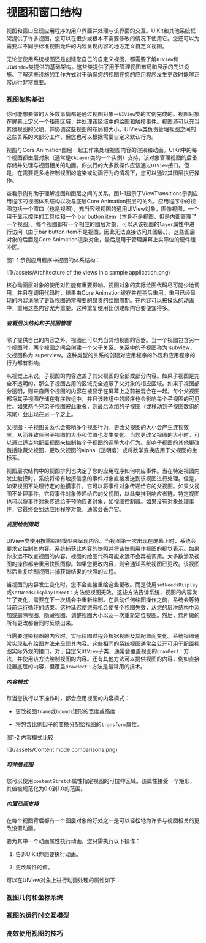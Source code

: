 # 视图和窗口结构

视图和窗口呈现应用程序的用户界面并处理与该界面的交互。UIKit和其他系统框架提供了许多视图，您可以在很少或根本不需要修改的情况下使用它。您还可以为需要以不同于标准视图允许的内容呈现内容的地方定义自定义视图。

无论您使用系统视图还是创建您自己的自定义视图，都需要了解`UIView`和`UIWindow`类提供的基础架构。这些类提供了用于管理视图布局和展示的先进设施。了解这些设施的工作方式对于确保您的视图在您的应用程序发生更改时能够正常运行非常重要。

### 视图架构基础

你可能想要做的大多数事情都是通过视图对象--`UIView`类的实例完成的。视图对象在屏幕上定义一个矩形区域，并处理该区域中的绘图和触摸事件。视图还可以充当其他视图的父项，并协调这些视图的布局和大小。UIView类负责管理视图之间的这些关系的大部分工作，但您也可以根据需要自定义默认行为。

视图与Core Animation图层一起工作来处理视图内容的渲染和动画。UIKit中的每个视图都由层对象（通常是`CALayer`类的一个实例）支持，该对象管理视图的后备存储并处理与视图相关的动画。你执行的大多数操作应该通过`UIView`接口。但是，在需要更多地控制视图的渲染或动画行为的情况下，您可以通过其图层执行操作。

查看示例有助于理解视图和图层之间的关系。图1-1显示了ViewTransitions示例应用程序的视图体系结构以及与底层Core Animation图层的关系。应用程序中的视图包括一个窗口（也是视图），充当容器视图的通用UIView对象，图像视图，一个用于显示控件的工具栏和一个 bar button item（本身不是视图，但是内部管理了一个视图）。每个视图都有一个相应的图层对象，可以从该视图的`layer`属性中进行访问（由于bar button item不是视图，因此无法直接访问其图层。）。这些图层对象的后面是Core Animation渲染对象，最后是用于管理屏幕上实际位的硬件缓冲区。

图1-1 示例应用程序中视图的体系结构：

![](/assets/Architecture of the views in a sample application.png)

核心动画层对象的使用对性能有重要影响。视图对象的实际绘图代码尽可能少地调用，并且在调用代码时，结果由Core Animation缓存并在稍后重用。重用已经呈现的内容消除了更新视图通常需要的昂贵的绘图周期。在内容可以被操纵的动画中，重用这些内容尤为重要。这种重复使用比创建新内容要便宜得多。

##### 查看层次结构和子视图管理

除了提供自己的内容之外，视图还可以充当其他视图的容器。当一个视图包含另一个视图时，两个视图之间会创建一个父子关系。关系中的子视图称为 subview，父视图称为 superview。这种类型的关系的创建对应用程序的外观和应用程序的行为都有影响。

从视觉上来说，子视图的内容遮盖了其父视图的全部或部分内容。如果子视图是完全不透明的，那么子视图占用的区域完全遮蔽了父对象的相应区域。如果子视图部分透明，则来自两个视图的内容在被显示在屏幕上之前被混合在一起。每个父视图都将其子视图存储在有序数组中，并且该数组中的顺序也会影响每个子视图的可见性。如果两个兄弟子视图彼此重叠，则最后添加的子视图（或移动到子视图数组的末尾）会出现在另一个之上。

父视图 - 子视图关系也会影响多个视图行为。更改父视图的大小会产生连锁效应，从而导致任何子视图的大小和位置也发生变化。当您更改父视图的大小时，可以通过适当地配置视图来控制每个子视图的调整大小行为。影响子视图的其他更改包括隐藏父视图，更改父视图的alpha（透明度）或将数学变换应用于父视图的坐标系。

视图层次结构中的视图排列也决定了您的应用程序如何响应事件。当在特定视图内发生触摸时，系统将带有触摸信息的事件对象直接发送到该视图进行处理。但是，如果视图不处理特定的触摸事件，它可以将事件对象传递给它的父视图。如果父视图不处理事件，它将事件对象传递给它的父视图，以此类推到响应者链。特定视图也可以将事件对象传递给干预响应者对象，如视图控制器。如果没有对象处理事件，它最终会到达应用程序对象，通常会丢弃它。

##### 视图绘制周期

UIView类使用按需绘制模型来呈现内容。当视图第一次出现在屏幕上时，系统会要求它绘制其内容。系统捕获此内容的快照并将该快照用作视图的视觉表示。如果你永远不改变视图的内容，视图的绘图代码可能永远不会再被调用。大多数涉及视图的操作都会重用快照图像。如果您更改内容，则会通知系统视图已更改。该视图然后重复绘制视图并捕获新结果的快照的过程。

当视图的内容发生变化时，您不会直接重绘这些更改。而是使用`setNeedsDisplay`或`setNeedsDisplayInRect：`方法使视图无效。这些方法告诉系统，视图的内容发生了变化，需要在下一次机会中重新绘制。在启动任何绘图操作之前，系统会等待当前运行循环的结束。这种延迟使您有机会使多个视图失效，从您的层次结构中添加或删除视图，隐藏视图，调整视图大小以及一次重新定位视图。然后，您所做的所有更改都会同时反映出来。

当需要渲染视图的内容时，实际绘图过程会根据视图及其配置而变化。系统视图通常实现私有绘图方法来呈现其内容。这些相同的系统视图通常会公开可用于配置视图实际外观的接口。对于自定义`UIView`子类，通常会覆盖视图的`drawRect：`方法，并使用该方法绘制视图的内容。还有其他方法可以提供视图的内容，例如直接设置底层的内容，但覆盖`drawRect：`方法是最常用的技术。

##### 内容模式

每当您执行以下操作时，都会应用视图的内容模式：

* 更改视图`frame`或`bounds`矩形的宽度或高度

* 将包含比例因子的变换分配给视图的`transform`属性。

图1-2 内容模式比较

![](/assets/Content mode comparisons.png)

##### 可伸展视图

您可以使用`contentStretch`属性指定视图的可拉伸区域。该属性接受一个矩形，其值被规范化为0.0到1.0的范围。

##### 内置动画支持

在每个视图背后都有一个图层对象的好处之一是可以轻松地为许多与视图相关的更改设置动画。

要为其中一个动画属性执行动画，您只需执行以下操作：

1. 告诉UIKit你想要执行动画。

2. 更改属性的值。

可以在UIView对象上进行动画处理的属性如下：

### 视图几何和坐标系统

### 视图的运行时交互模型

### 高效使用视图的技巧



